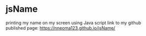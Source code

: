 # jsName
printing my name on my screen using Java script
link to my github published page: https://nneoma123.github.io/jsName/

